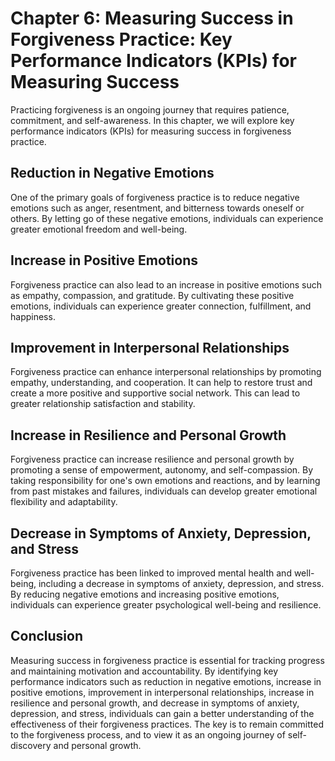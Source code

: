 Chapter 6: Measuring Success in Forgiveness Practice: Key Performance Indicators (KPIs) for Measuring Success
=============================================================================================================

Practicing forgiveness is an ongoing journey that requires patience, commitment, and self-awareness. In this chapter, we will explore key performance indicators (KPIs) for measuring success in forgiveness practice.

Reduction in Negative Emotions
------------------------------

One of the primary goals of forgiveness practice is to reduce negative emotions such as anger, resentment, and bitterness towards oneself or others. By letting go of these negative emotions, individuals can experience greater emotional freedom and well-being.

Increase in Positive Emotions
-----------------------------

Forgiveness practice can also lead to an increase in positive emotions such as empathy, compassion, and gratitude. By cultivating these positive emotions, individuals can experience greater connection, fulfillment, and happiness.

Improvement in Interpersonal Relationships
------------------------------------------

Forgiveness practice can enhance interpersonal relationships by promoting empathy, understanding, and cooperation. It can help to restore trust and create a more positive and supportive social network. This can lead to greater relationship satisfaction and stability.

Increase in Resilience and Personal Growth
------------------------------------------

Forgiveness practice can increase resilience and personal growth by promoting a sense of empowerment, autonomy, and self-compassion. By taking responsibility for one's own emotions and reactions, and by learning from past mistakes and failures, individuals can develop greater emotional flexibility and adaptability.

Decrease in Symptoms of Anxiety, Depression, and Stress
-------------------------------------------------------

Forgiveness practice has been linked to improved mental health and well-being, including a decrease in symptoms of anxiety, depression, and stress. By reducing negative emotions and increasing positive emotions, individuals can experience greater psychological well-being and resilience.

Conclusion
----------

Measuring success in forgiveness practice is essential for tracking progress and maintaining motivation and accountability. By identifying key performance indicators such as reduction in negative emotions, increase in positive emotions, improvement in interpersonal relationships, increase in resilience and personal growth, and decrease in symptoms of anxiety, depression, and stress, individuals can gain a better understanding of the effectiveness of their forgiveness practices. The key is to remain committed to the forgiveness process, and to view it as an ongoing journey of self-discovery and personal growth.
